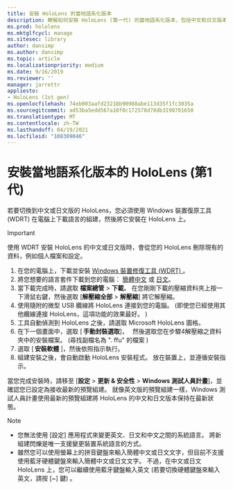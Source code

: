 ```yaml
---
title: 安裝 HoloLens 的當地語系化版本
description: 瞭解如何安裝 HoloLens (第一代) 的當地語系化版本，包括中文和日文版本。
ms.prod: hololens
ms.mktglfcycl: manage
ms.sitesec: library
author: dansimp
ms.author: dansimp
ms.topic: article
ms.localizationpriority: medium
ms.date: 9/16/2019
ms.reviewer: ''
manager: jarrettr
appliesto:
- HoloLens (1st gen)
ms.openlocfilehash: 74eb003aafd23218b90988abe113d35f1fc3035a
ms.sourcegitcommit: ad53ba5edd567a18f0c172578d78db3190701650
ms.translationtype: MT
ms.contentlocale: zh-TW
ms.lasthandoff: 04/19/2021
ms.locfileid: "108309046"
---
```

# <a name="install-localized-versions-of-hololens-1st-gen"></a>安裝當地語系化版本的 HoloLens (第1代) 

若要切換到中文或日文版的 HoloLens，您必須使用 Windows 裝置復原工具 (WDRT) 在電腦上下載語言的組建，然後將它安裝在 HoloLens 上。

> [!IMPORTANT]
> 使用 WDRT 安裝 HoloLens 的中文或日文版時，會從您的 HoloLens 刪除現有的資料，例如個人檔案和設定。 

1. 在您的電腦上，下載並安裝 [Windows 裝置修復工具 (WDRT) ](https://support.microsoft.com/help/12379)。
1. 將您想要的語言套件下載到您的電腦：  [簡體中文](https://aka.ms/hololensdownload-ch) 或 [日文](https://aka.ms/hololensdownload-jp)。
1. 當下載完成時，請選取 **檔案總管**  >  **下載**。 在您剛剛下載的壓縮資料夾上按一下滑鼠右鍵，然後選取 [**解壓縮全部**  >  **解壓縮**] 將它解壓縮。
1. 使用隨附的微型 USB 纜線將 HoloLens 連接到您的電腦。  (即使您已經使用其他纜線連接 HoloLens，這項功能的效果最好。 ) 
1. 工具自動偵測到 HoloLens 之後，請選取 Microsoft HoloLens 圖格。
1. 在下一個畫面中，選取 [ **手動封裝選取**]，   然後選取您在步驟4解壓縮之資料夾中的安裝檔案。  (尋找副檔名為 ". ffu" 的檔案 )  
1. 選取 [ **安裝軟體** ]，然後依照指示執行。 
1. 組建安裝之後，會自動啟動 HoloLens 安裝程式。 放在裝置上，並遵循安裝指示。 

當您完成安裝時，請移至 [**設定**  >  **更新 & 安全性**  >  **Windows 測試人員計畫**]，並確認您已設定為接收最新的預覽組建。 就像英文版的預覽組建一樣，Windows 測試人員計畫使用最新的預覽組建將 HoloLens 的中文和日文版本保持在最新狀態。

> [!NOTE]
>  
> - 您無法使用 [設定] 應用程式來變更英文、日文和中文之間的系統語言。 將新組建閃爍是唯一支援變更裝置系統語言的方式。
> - 雖然您可以使用螢幕上的拼音鍵盤來輸入簡體中文或日文文字，但目前不支援使用藍牙硬體鍵盤來輸入簡體中文或日文文字。  不過，在中文或日文 HoloLens 上，您可以繼續使用藍牙鍵盤輸入英文 (若要切換硬體鍵盤來輸入英文，請按 [~] 鍵) 。
